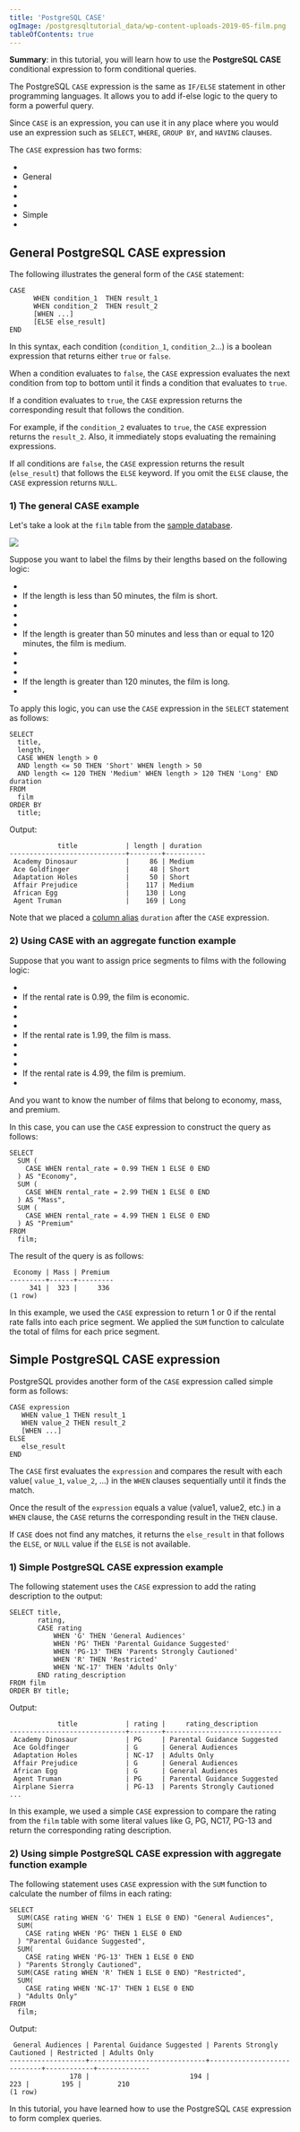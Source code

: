 ```yaml
---
title: 'PostgreSQL CASE'
ogImage: /postgresqltutorial_data/wp-content-uploads-2019-05-film.png
tableOfContents: true
---
```



**Summary**: in this tutorial, you will learn how to use the **PostgreSQL CASE** conditional expression to form conditional queries.





The PostgreSQL `CASE` expression is the same as `IF/ELSE` statement in other programming languages. It allows you to add if-else logic to the query to form a powerful query.





Since `CASE` is an expression, you can use it in any place where you would use an expression such as `SELECT`, `WHERE`, `GROUP BY`, and `HAVING` clauses.





The `CASE` expression has two forms:





- 
- General
- 
-
- 
- Simple
- 





## General PostgreSQL CASE expression





The following illustrates the general form of the `CASE` statement:





```
CASE
      WHEN condition_1  THEN result_1
      WHEN condition_2  THEN result_2
      [WHEN ...]
      [ELSE else_result]
END
```





In this syntax, each condition (`condition_1`, `condition_2`...) is a boolean expression that returns either `true` or `false`.





When a condition evaluates to `false`, the `CASE` expression evaluates the next condition from top to bottom until it finds a condition that evaluates to `true`.





If a condition evaluates to `true`, the `CASE` expression returns the corresponding result that follows the condition.





For example, if the `condition_2` evaluates to `true`, the `CASE` expression returns the `result_2`. Also, it immediately stops evaluating the remaining expressions.





If all conditions are `false`, the `CASE` expression returns the result (`else_result`) that follows the `ELSE` keyword. If you omit the `ELSE` clause, the `CASE` expression returns `NULL`.





### 1) The general CASE example





Let's take a look at the `film` table from the [sample database](https://www.postgresqltutorial.com/postgresql-getting-started/postgresql-sample-database/).





![](/postgresqltutorial_data/wp-content-uploads-2019-05-film.png)





Suppose you want to label the films by their lengths based on the following logic:





- 
- If the length is less than 50 minutes, the film is short.
- 
-
- 
- If the length is greater than 50 minutes and less than or equal to 120 minutes, the film is medium.
- 
-
- 
- If the length is greater than 120 minutes, the film is long.
- 





To apply this logic, you can use the `CASE` expression in the `SELECT` statement as follows:





```
SELECT
  title,
  length,
  CASE WHEN length > 0
  AND length <= 50 THEN 'Short' WHEN length > 50
  AND length <= 120 THEN 'Medium' WHEN length > 120 THEN 'Long' END duration
FROM
  film
ORDER BY
  title;
```





Output:





```
            title            | length | duration
-----------------------------+--------+----------
 Academy Dinosaur            |     86 | Medium
 Ace Goldfinger              |     48 | Short
 Adaptation Holes            |     50 | Short
 Affair Prejudice            |    117 | Medium
 African Egg                 |    130 | Long
 Agent Truman                |    169 | Long
```





Note that we placed a [column alias](/docs/postgresql/postgresql-column-alias) `duration` after the `CASE` expression.





### 2) Using CASE with an aggregate function example





Suppose that you want to assign price segments to films with the following logic:





- 
- If the rental rate is 0.99, the film is economic.
- 
-
- 
- If the rental rate is 1.99, the film is mass.
- 
-
- 
- If the rental rate is 4.99, the film is premium.
- 





And you want to know the number of films that belong to economy, mass, and premium.





In this case, you can use the `CASE` expression to construct the query as follows:





```
SELECT
  SUM (
    CASE WHEN rental_rate = 0.99 THEN 1 ELSE 0 END
  ) AS "Economy",
  SUM (
    CASE WHEN rental_rate = 2.99 THEN 1 ELSE 0 END
  ) AS "Mass",
  SUM (
    CASE WHEN rental_rate = 4.99 THEN 1 ELSE 0 END
  ) AS "Premium"
FROM
  film;
```





The result of the query is as follows:





```
 Economy | Mass | Premium
---------+------+---------
     341 |  323 |     336
(1 row)
```





In this example, we used the `CASE` expression to return 1 or 0 if the rental rate falls into each price segment. We applied the `SUM` function to calculate the total of films for each price segment.





## Simple PostgreSQL CASE expression





PostgreSQL provides another form of the `CASE` expression called simple form as follows:





```
CASE expression
   WHEN value_1 THEN result_1
   WHEN value_2 THEN result_2
   [WHEN ...]
ELSE
   else_result
END
```





The `CASE` first evaluates the `expression` and compares the result with each value( `value_1`, `value_2`, ...) in the `WHEN` clauses sequentially until it finds the match.





Once the result of the `expression` equals a value (value1, value2, etc.) in a `WHEN` clause, the `CASE` returns the corresponding result in the `THEN` clause.





If `CASE` does not find any matches, it returns the `else_result` in that follows the `ELSE`, or `NULL` value if the `ELSE` is not available.





### 1) Simple PostgreSQL CASE expression example





The following statement uses the `CASE` expression to add the rating description to the output:





```
SELECT title,
       rating,
       CASE rating
           WHEN 'G' THEN 'General Audiences'
           WHEN 'PG' THEN 'Parental Guidance Suggested'
           WHEN 'PG-13' THEN 'Parents Strongly Cautioned'
           WHEN 'R' THEN 'Restricted'
           WHEN 'NC-17' THEN 'Adults Only'
       END rating_description
FROM film
ORDER BY title;
```





Output:





```
            title            | rating |     rating_description
-----------------------------+--------+-----------------------------
 Academy Dinosaur            | PG     | Parental Guidance Suggested
 Ace Goldfinger              | G      | General Audiences
 Adaptation Holes            | NC-17  | Adults Only
 Affair Prejudice            | G      | General Audiences
 African Egg                 | G      | General Audiences
 Agent Truman                | PG     | Parental Guidance Suggested
 Airplane Sierra             | PG-13  | Parents Strongly Cautioned
...
```





In this example, we used a simple `CASE` expression to compare the rating from the `film` table with some literal values like G, PG, NC17, PG-13 and return the corresponding rating description.





### 2) Using simple PostgreSQL CASE expression with aggregate function example





The following statement uses `CASE` expression with the `SUM` function to calculate the number of films in each rating:





```
SELECT
  SUM(CASE rating WHEN 'G' THEN 1 ELSE 0 END) "General Audiences",
  SUM(
    CASE rating WHEN 'PG' THEN 1 ELSE 0 END
  ) "Parental Guidance Suggested",
  SUM(
    CASE rating WHEN 'PG-13' THEN 1 ELSE 0 END
  ) "Parents Strongly Cautioned",
  SUM(CASE rating WHEN 'R' THEN 1 ELSE 0 END) "Restricted",
  SUM(
    CASE rating WHEN 'NC-17' THEN 1 ELSE 0 END
  ) "Adults Only"
FROM
  film;
```





Output:





```
 General Audiences | Parental Guidance Suggested | Parents Strongly Cautioned | Restricted | Adults Only
-------------------+-----------------------------+----------------------------+------------+-------------
               178 |                         194 |                        223 |        195 |         210
(1 row)
```





In this tutorial, you have learned how to use the PostgreSQL `CASE` expression to form complex queries.


